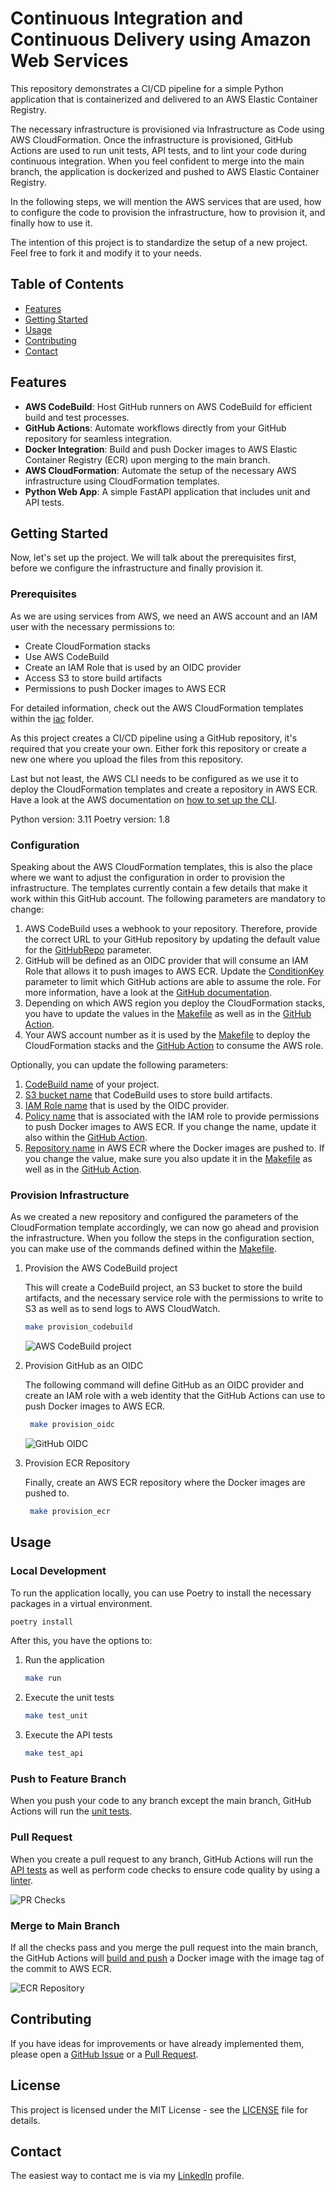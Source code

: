 # Continuous Integration and Continuous Delivery using Amazon Web Services

This repository demonstrates a CI/CD pipeline for a simple Python application that is containerized and delivered to an AWS Elastic Container Registry.

The necessary infrastructure is provisioned via Infrastructure as Code using AWS CloudFormation. Once the infrastructure is provisioned, GitHub Actions are used to run unit tests, API tests, and to lint your code during continuous integration. When you feel confident to merge into the main branch, the application is dockerized and pushed to AWS Elastic Container Registry.

In the following steps, we will mention the AWS services that are used, how to configure the code to provision the infrastructure, how to provision it, and finally how to use it.

The intention of this project is to standardize the setup of a new project. Feel free to fork it and modify it to your needs.

## Table of Contents

- [Features](#features)
- [Getting Started](#getting-started)
- [Usage](#usage)
- [Contributing](#contributing)
- [Contact](#contact)

## Features

- **AWS CodeBuild**: Host GitHub runners on AWS CodeBuild for efficient build and test processes.
- **GitHub Actions**: Automate workflows directly from your GitHub repository for seamless integration.
- **Docker Integration**: Build and push Docker images to AWS Elastic Container Registry (ECR) upon merging to the main branch.
- **AWS CloudFormation**: Automate the setup of the necessary AWS infrastructure using CloudFormation templates.
- **Python Web App**: A simple FastAPI application that includes unit and API tests.

## Getting Started

Now, let's set up the project. We will talk about the prerequisites first, before we configure the infrastructure and finally provision it.

### Prerequisites

As we are using services from AWS, we need an AWS account and an IAM user with the necessary permissions to:

- Create CloudFormation stacks
- Use AWS CodeBuild
- Create an IAM Role that is used by an OIDC provider
- Access S3 to store build artifacts
- Permissions to push Docker images to AWS ECR

For detailed information, check out the AWS CloudFormation templates within the [iac](iac) folder.

As this project creates a CI/CD pipeline using a GitHub repository, it's required that you create your own. Either fork this repository or create a new one where you upload the files from this repository.

Last but not least, the AWS CLI needs to be configured as we use it to deploy the CloudFormation templates and create a repository in AWS ECR. Have a look at the AWS documentation on [how to set up the CLI](https://docs.aws.amazon.com/cli/latest/userguide/getting-started-quickstart.html).

Python version: 3.11
Poetry version: 1.8

### Configuration

Speaking about the AWS CloudFormation templates, this is also the place where we want to adjust the configuration in order to provision the infrastructure.
The templates currently contain a few details that make it work within this GitHub account. The following parameters are mandatory to change:

1. AWS CodeBuild uses a webhook to your repository. Therefore, provide the correct URL to your GitHub repository by updating the default value for the [GitHubRepo](iac/codebuild_project.yml#L13) parameter.
2. GitHub will be defined as an OIDC provider that will consume an IAM Role that allows it to push images to AWS ECR. Update the [ConditionKey](iac/github_oidc.yml#L5) parameter to limit which GitHub actions are able to assume the role. For more information, have a look at the [GitHub documentation](https://docs.github.com/en/actions/deployment/security-hardening-your-deployments/configuring-openid-connect-in-amazon-web-services).
3. Depending on which AWS region you deploy the CloudFormation stacks, you have to update the values in the [Makefile](Makefile#L4) as well as in the [GitHub Action](.github/workflows/build_and_push.yml#L9).
4. Your AWS account number as it is used by the [Makefile](Makefile#L5) to deploy the CloudFormation stacks and the [GitHub Action](.github/workflows/build_and_push.yml#L24) to consume the AWS role.

Optionally, you can update the following parameters:

1. [CodeBuild name](iac/codebuild_project.yml#L9) of your project.
2. [S3 bucket name](iac/codebuild_project.yml#L5) that CodeBuild uses to store build artifacts.
3. [IAM Role name](iac/github_oidc.yml#L9) that is used by the OIDC provider.
4. [Policy name](iac/github_oidc.yml#L13) that is associated with the IAM role to provide permissions to push Docker images to AWS ECR. If you change the name, update it also within the [GitHub Action](.github/workflows/build_and_push.yml#L24).
5. [Repository name](iac/ecr_repository.yml#L6) in AWS ECR where the Docker images are pushed to. If you change the value, make sure you also update it in the [Makefile](Makefile#L2) as well as in the [GitHub Action](.github/workflows/build_and_push.yml#L32).

### Provision Infrastructure

As we created a new repository and configured the parameters of the CloudFormation template accordingly, we can now go ahead and provision the infrastructure. When you follow the steps in the configuration section, you can make use of the commands defined within the [Makefile](Makefile).

1. Provision the AWS CodeBuild project

    This will create a CodeBuild project, an S3 bucket to store the build artifacts, and the necessary service role with the permissions to write to S3 as well as to send logs to AWS CloudWatch.

    ```bash
    make provision_codebuild
    ```

    ![AWS CodeBuild project](docs/codebuild_project.png)

2. Provision GitHub as an OIDC

    The following command will define GitHub as an OIDC provider and create an IAM role with a web identity that the GitHub Actions can use to push Docker images to AWS ECR.

   ```bash
    make provision_oidc
    ```

    ![GitHub OIDC](docs/github_oidc.png)

3. Provision ECR Repository
  
    Finally, create an AWS ECR repository where the Docker images are pushed to.

   ```bash
    make provision_ecr
    ```

## Usage

### Local Development

To run the application locally, you can use Poetry to install the necessary packages in a virtual environment.

```bash
poetry install
```

After this, you have the options to:

1. Run the application

    ```bash
    make run
    ```

2. Execute the unit tests

    ```bash
    make test_unit
    ```

3. Execute the API tests

    ```bash
    make test_api
    ```

### Push to Feature Branch

When you push your code to any branch except the main branch, GitHub Actions will run the [unit tests](.github/workflows/test_unit.yml).

### Pull Request

When you create a pull request to any branch, GitHub Actions will run the [API tests](.github/workflows/test_api.yml) as well as perform code checks to ensure code quality by using a [linter](.github/workflows/super_linter.yml).

![PR Checks](docs/pr_checks.png)

### Merge to Main Branch

If all the checks pass and you merge the pull request into the main branch, the GitHub Actions will [build and push](.github/workflows/build_and_push.yml) a Docker image with the image tag of the commit to AWS ECR.

![ECR Repository](docs/ecr_screenshot.png)

## Contributing

If you have ideas for improvements or have already implemented them, please open a [GitHub Issue](../../issues) or a [Pull Request](../../pulls).

## License

This project is licensed under the MIT License - see the [LICENSE](LICENSE) file for details.

## Contact

The easiest way to contact me is via my [LinkedIn](https://www.linkedin.com/in/christian-dienbauer/) profile.
